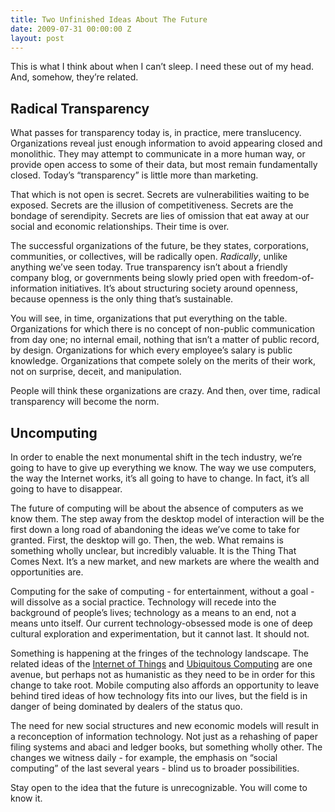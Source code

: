 ```yaml
---
title: Two Unfinished Ideas About The Future
date: 2009-07-31 00:00:00 Z
layout: post
---
```





This is what I think about when I can’t sleep. I need these out of my head. And, somehow, they’re related.

Radical Transparency
--------------------

What passes for transparency today is, in practice, mere translucency. Organizations reveal just enough information to avoid appearing closed and monolithic. They may attempt to communicate in a more human way, or provide open access to some of their data, but most remain fundamentally closed. Today’s “transparency” is little more than marketing.

That which is not open is secret. Secrets are vulnerabilities waiting to be exposed. Secrets are the illusion of competitiveness. Secrets are the bondage of serendipity. Secrets are lies of omission that eat away at our social and economic relationships. Their time is over.

The successful organizations of the future, be they states, corporations, communities, or collectives, will be radically open. *Radically*, unlike anything we’ve seen today. True transparency isn’t about a friendly company blog, or governments being slowly pried open with freedom-of-information initiatives. It’s about structuring society around openness, because openness is the only thing that’s sustainable.

You will see, in time, organizations that put everything on the table. Organizations for which there is no concept of non-public communication from day one; no internal email, nothing that isn’t a matter of public record, by design. Organizations for which every employee’s salary is public knowledge. Organizations that compete solely on the merits of their work, not on surprise, deceit, and manipulation.

People will think these organizations are crazy. And then, over time, radical transparency will become the norm.

Uncomputing
-----------

In order to enable the next monumental shift in the tech industry, we’re going to have to give up everything we know. The way we use computers, the way the Internet works, it’s all going to have to change. In fact, it’s all going to have to disappear.

The future of computing will be about the absence of computers as we know them. The step away from the desktop model of interaction will be the first down a long road of abandoning the ideas we’ve come to take for granted. First, the desktop will go. Then, the web. What remains is something wholly unclear, but incredibly valuable. It is the Thing That Comes Next. It’s a new market, and new markets are where the wealth and opportunities are.

Computing for the sake of computing - for entertainment, without a goal - will dissolve as a social practice. Technology will recede into the background of people’s lives; technology as a means to an end, not a means unto itself. Our current technology-obsessed mode is one of deep cultural exploration and experimentation, but it cannot last. It should not.

Something is happening at the fringes of the technology landscape. The related ideas of the [Internet of Things](http://en.wikipedia.org/wiki/Internet_of_Things) and [Ubiquitous Computing](http://en.wikipedia.org/wiki/Ubiquitous_computing) are one avenue, but perhaps not as humanistic as they need to be in order for this change to take root. Mobile computing also affords an opportunity to leave behind tired ideas of how technology fits into our lives, but the field is in danger of being dominated by dealers of the status quo.

The need for new social structures and new economic models will result in a reconception of information technology. Not just as a rehashing of paper filing systems and abaci and ledger books, but something wholly other. The changes we witness daily - for example, the emphasis on “social computing” of the last several years - blind us to broader possibilities.

Stay open to the idea that the future is unrecognizable. You will come to know it.
